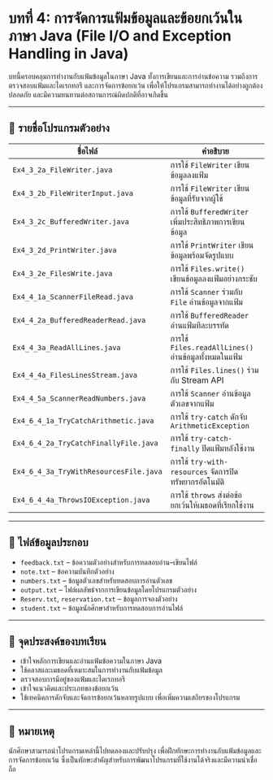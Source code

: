 # บทที่ 4: การจัดการแฟ้มข้อมูลและข้อยกเว้นในภาษา Java (File I/O and Exception Handling in Java)

บทนี้ครอบคลุมการทำงานกับแฟ้มข้อมูลในภาษา Java ทั้งการเขียนและการอ่านข้อความ รวมถึงการตรวจสอบแฟ้มและไดเรกทอรี และการจัดการข้อยกเว้น เพื่อให้โปรแกรมสามารถทำงานได้อย่างถูกต้อง ปลอดภัย และมีความทนทานต่อสถานการณ์ผิดปกติที่อาจเกิดขึ้น

---

## 🔹 รายชื่อโปรแกรมตัวอย่าง

| ชื่อไฟล์ | คำอธิบาย |
|----------|-----------|
| `Ex4_3_2a_FileWriter.java` | การใช้ `FileWriter` เขียนข้อมูลลงแฟ้ม |
| `Ex4_3_2b_FileWriterInput.java` | การใช้ `FileWriter` เขียนข้อมูลที่รับจากผู้ใช้ |
| `Ex4_3_2c_BufferedWriter.java` | การใช้ `BufferedWriter` เพิ่มประสิทธิภาพการเขียนข้อมูล |
| `Ex4_3_2d_PrintWriter.java` | การใช้ `PrintWriter` เขียนข้อมูลพร้อมจัดรูปแบบ |
| `Ex4_3_2e_FilesWrite.java` | การใช้ `Files.write()` เขียนข้อมูลลงแฟ้มอย่างกระชับ |
| `Ex4_4_1a_ScannerFileRead.java` | การใช้ `Scanner` ร่วมกับ `File` อ่านข้อมูลจากแฟ้ม |
| `Ex4_4_2a_BufferedReaderRead.java` | การใช้ `BufferedReader` อ่านแฟ้มทีละบรรทัด |
| `Ex4_4_3a_ReadAllLines.java` | การใช้ `Files.readAllLines()` อ่านข้อมูลทั้งหมดในแฟ้ม |
| `Ex4_4_4a_FilesLinesStream.java` | การใช้ `Files.lines()` ร่วมกับ Stream API |
| `Ex4_4_5a_ScannerReadNumbers.java` | การใช้ `Scanner` อ่านข้อมูลตัวเลขจากแฟ้ม |
| `Ex4_6_4_1a_TryCatchArithmetic.java` | การใช้ `try-catch` ดักจับ `ArithmeticException` |
| `Ex4_6_4_2a_TryCatchFinallyFile.java` | การใช้ `try-catch-finally` ปิดแฟ้มหลังใช้งาน |
| `Ex4_6_4_3a_TryWithResourcesFile.java` | การใช้ `try-with-resources` จัดการปิดทรัพยากรอัตโนมัติ |
| `Ex4_6_4_4a_ThrowsIOException.java` | การใช้ `throws` ส่งต่อข้อยกเว้นให้เมธอดที่เรียกใช้งาน |

---

## 📂 ไฟล์ข้อมูลประกอบ

- `feedback.txt` – ข้อความตัวอย่างสำหรับการทดสอบอ่าน–เขียนไฟล์
- `note.txt` – ข้อความบันทึกตัวอย่าง
- `numbers.txt` – ข้อมูลตัวเลขสำหรับทดสอบการอ่านตัวเลข
- `output.txt` – ไฟล์ผลลัพธ์จากการเขียนข้อมูลโดยโปรแกรมตัวอย่าง
- `Reserv.txt`, `reservation.txt` – ข้อมูลการจองตัวอย่าง
- `student.txt` – ข้อมูลนักศึกษาสำหรับการทดสอบการอ่านไฟล์

---

## 🧠 จุดประสงค์ของบทเรียน

- เข้าใจหลักการเขียนและอ่านแฟ้มข้อความในภาษา Java
- ใช้คลาสและเมธอดที่เหมาะสมในการทำงานกับแฟ้มข้อมูล
- ตรวจสอบการมีอยู่ของแฟ้มและไดเรกทอรี
- เข้าใจแนวคิดและประเภทของข้อยกเว้น
- ใช้เทคนิคการดักจับและจัดการข้อยกเว้นหลายรูปแบบ เพื่อเพิ่มความเสถียรของโปรแกรม

---

## 📝 หมายเหตุ

นักศึกษาสามารถนำโปรแกรมเหล่านี้ไปทดลองและปรับปรุง เพื่อฝึกทักษะการทำงานกับแฟ้มข้อมูลและการจัดการข้อยกเว้น ซึ่งเป็นทักษะสำคัญสำหรับการพัฒนาโปรแกรมที่ใช้งานได้จริงและมีความน่าเชื่อถือ
